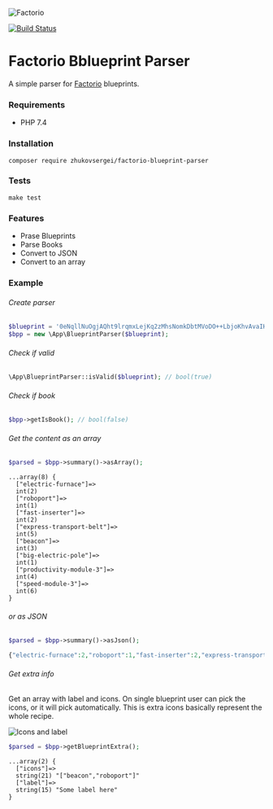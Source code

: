 ![Factorio](https://factorio.com/static/img/factorio-logo.png)

[![Build Status](https://travis-ci.com/zhukovsergei/factorio-blueprint-parser.svg?branch=master)](https://travis-ci.com/zhukovsergei/factorio-blueprint-parser)

# Factorio Bblueprint Parser
A simple parser for [Factorio](https://factorio.com/) blueprints.

### Requirements
* PHP 7.4

### Installation
```
composer require zhukovsergei/factorio-blueprint-parser
```

### Tests
```
make test
```

### Features
* Prase Blueprints
* Parse Books
* Convert to JSON
* Convert to an array

### Example
###### Create parser

```php
$blueprint = '0eNqllNuOgjAQht9lrqmxLejKq2zMhsNomkDbtMVoDO++LbjoKhvAvaIH5vv/mbZzhbxqUBshHaRXEIWSFtLPK1hxlFkV1txFI6QgHNYQgczqMMsx879CG4GQJZ4hpW00GWRUrrQy7iGMtfsIUDrhBPbC3eTyJZs6R+O5QzRWWDgjCnJojMwK9FytrA/0Pryih5E4gkv4BL5XtmFdG1U2hRMnTyW1H1dIeBAOhp/E2BIx+k8x/lqXFxG2SnoVvkrGGPHAOGTWESEtGuc3/iwN825LYXxy3V48wkxmM+ls5uZe2LM2aC1xJpM2JE1yrEYyJ7fE6W84G4Fvn2/lK4x3MPp4VFYjllNn9LHcdzzb9245nM+G0/VkVdZvFoXS5cbZfONsOZ3+0Md4fLIQ794Oen9+uTiSoWdoVY01DH57zHF4y/teLIQODTiCExrbRWz5mu42jPLtpm2/ARxU4FE=';
$bpp = new \App\BlueprintParser($blueprint);
```
###### Check if valid

```php
\App\BlueprintParser::isValid($blueprint); // bool(true)
```

###### Check if book

```php
$bpp->getIsBook(); // bool(false)
```

###### Get the content as an array
```php
$parsed = $bpp->summary()->asArray();
```

```
...array(8) {
  ["electric-furnace"]=>
  int(2)
  ["roboport"]=>
  int(1)
  ["fast-inserter"]=>
  int(2)
  ["express-transport-belt"]=>
  int(5)
  ["beacon"]=>
  int(3)
  ["big-electric-pole"]=>
  int(1)
  ["productivity-module-3"]=>
  int(4)
  ["speed-module-3"]=>
  int(6)
}
```

###### or as JSON

```php
$parsed = $bpp->summary()->asJson();
```

```php
{"electric-furnace":2,"roboport":1,"fast-inserter":2,"express-transport-belt":5,"beacon":3,"big-electric-pole":1,"productivity-module-3":4,"speed-module-3":6}
```

###### Get extra info
Get an array with label and icons.
On single blueprint user can pick the icons, or it will pick automatically.
This is extra icons basically represent the whole recipe.

![Icons and label](https://sun6-13.userapi.com/B1oRZgOu88Djf2n4d3BJNM-RAG3vIJStUTTlLQ/uVp36T0mzco.jpg)

```php
$parsed = $bpp->getBlueprintExtra();
```

```
...array(2) {
  ["icons"]=>
  string(21) "["beacon","roboport"]"
  ["label"]=>
  string(15) "Some label here"
}
```